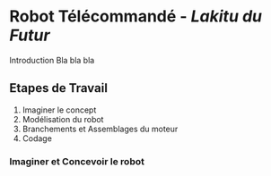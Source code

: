 # Robot Télécommandé - *Lakitu du Futur* 
Introduction Bla bla bla

## Etapes de Travail
1. Imaginer le concept
2. Modélisation du robot 
3. Branchements et Assemblages du moteur 
4. Codage 

### Imaginer et Concevoir le robot 
